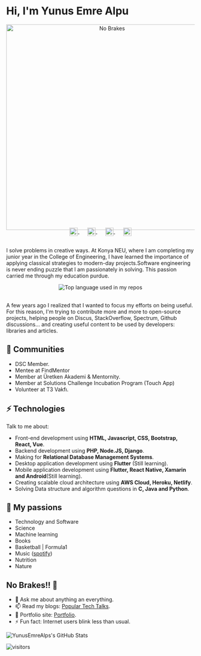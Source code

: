 # Hi, I'm Yunus Emre Alpu


<p align="center">
  <a href="https://yunusemrealpu.netlify.app/">
    <img src="https://raw.githubusercontent.com/SP-XD/SP-XD/main/images/dev-working_rounded.gif?raw=true" href="https://github.com/YunusEmreAlps" alt="No Brakes"  width="550"/>   
  </a>
</p>

<p align="center" style="margin: -20px 0 30px">
   <a href="http://populartechtalks.herokuapp.com/" target="_blank" style='margin-right:10px'>
    <img align="center" src="https://cdn.jsdelivr.net/npm/simple-icons@3/icons/react.svg" alt="blog" height="22px" width="22px" />
  </a>
  &nbsp;&nbsp;
  <a href="https://www.hackerrank.com/yunus192alpu?hr_r=1" target="_blank" style='margin-right:10px'>
    <img align="center" src="https://cdn.jsdelivr.net/npm/simple-icons@3.0.1/icons/hackerrank.svg" alt="hackerrank" height="22px" width="22px" />
  </a>
  &nbsp;&nbsp;
  <a href="https://www.linkedin.com/in/yunus-emre-alpu-5b1496151/" target="_blank" style='margin-right:10px'>
    <img align="center" src="https://cdn.jsdelivr.net/npm/simple-icons@3.0.1/icons/linkedin.svg" alt="linkedin" height="22px" width="22px" />
  </a>
  &nbsp;&nbsp;
  <a href="mailto:yunus192alpu@gmail.com" target="_blank">
    <img align="center" src="https://cdn.jsdelivr.net/npm/simple-icons@3.0.1/icons/protonmail.svg" alt="email" height="22px" width="22px" />
  </a>
</p>

I solve problems in creative ways. At Konya NEU, where I am completing my junior year in the College of Engineering, I have learned the importance of applying classical strategies to modern-day projects.Software engineering is never ending puzzle that I am passionately in solving. This passion carried me through my education purdue.

<div align="center">
  <img width="" src="https://github-readme-stats.vercel.app/api/top-langs/?username=YunusEmreAlps&layout=compact&hide_title=1&card_width=300" alt="Top language used in my repos" />
  <br />
  <br />
</div>

A few years ago I realized that I wanted to focus my efforts on being useful. For this reason, I'm trying to contribute more and more to open-source projects, helping people on Discus, StackOverflow, Spectrum, Github discussions... and creating useful content to be used by developers: libraries and articles. 

## 👯 Communities
* DSC Member.
* Mentee at FindMentor
* Member at Üretken Akademi & Mentornity.
* Member at Solutions Challenge Incubation Program (Touch App)
* Volunteer at T3 Vakfı.
## ⚡ Technologies
Talk to me about:
- Front-end development using **HTML, Javascript, CSS, Bootstrap, React, Vue**.
- Backend development using **PHP, Node.JS, Django**.
- Making for **Relational Database Management Systems**.
- Desktop application development using **Flutter** (Still learning).
- Mobile application development using **Flutter, React Native, Xamarin and Android**(Still learning).
- Creating scalable cloud architecture using **AWS Cloud, Heroku, Netlify**.
- Solving Data structure and algorithm questions in **C, Java and Python**.
## 🧡 My passions
- Technology and Software
- Science 
- Machine learning
- Books 
- Basketball | Formula1
- Music ([spotify](https://open.spotify.com/user/njyreyw7hmqlbaza020l9sapg))
- Nutrition
- Nature
## No Brakes!! 🤔
- 💬 Ask me about anything an everything.
- 📫 Read my blogs: [Popular Tech Talks](http://populartechtalks.herokuapp.com/).
- 🎯 Portfolio site: [Portfolio](https://yunusemrealpu.netlify.app/).
- ⚡ Fun fact: Internet users blink less than usual.

![YunusEmreAlps's GitHub Stats](https://github-readme-stats.vercel.app/api?username=YunusEmreAlps&hide=["issues"]&show_icons=true)

![visitors](https://img.shields.io/badge/dynamic/json?color=informational&label=visitor%20count&query=value&url=https%3A%2F%2Fapi.countapi.xyz%2Fhit%2FYunusEmreAlps.YunusEmreAlps%2Freadme)
